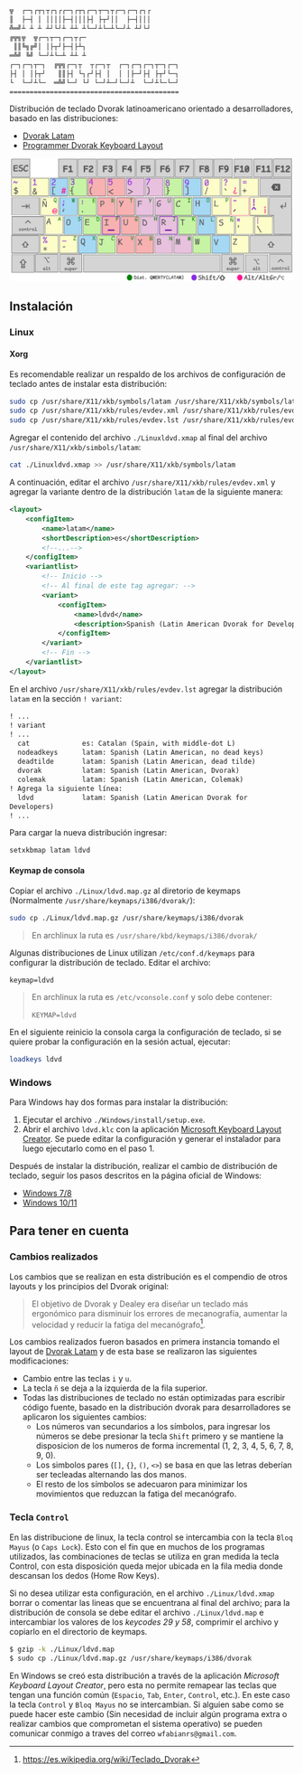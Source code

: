 ```
╦  ┌─┐┌┬┐┬┌┐┌┌─┐┌┬┐┌─┐┬─┐┬┌─┐┌─┐┌┐┌
║  ├─┤ │ ││││├─┤│││├┤ ├┬┘││  ├─┤│││
╩═╝┴ ┴ ┴ ┴┘└┘┴ ┴┴ ┴└─┘┴└─┴└─┘┴ ┴┘└┘
╔╦╗╦  ╦┌─┐┬─┐┌─┐┬┌─
 ║║╚╗╔╝│ │├┬┘├─┤├┴┐
═╩╝ ╚╝ └─┘┴└─┴ ┴┴ ┴
┌─┐┌─┐┬─┐  ╔╦╗┌─┐┬  ┬┌─┐┬  ┌─┐┌─┐┌─┐┬─┐┌─┐
├┤ │ │├┬┘   ║║├┤ └┐┌┘├┤ │  │ │├─┘├┤ ├┬┘└─┐
└  └─┘┴└─  ═╩╝└─┘ └┘ └─┘┴─┘└─┘┴  └─┘┴└─└─┘
==========================================
```

Distribución de teclado Dvorak latinoamericano orientado a desarrolladores, basado en las distribuciones:

- [Dvorak Latam](https://github.com/flobosg/latam-dvorak)
- [Programmer Dvorak Keyboard Layout](https://www.kaufmann.no/roland/dvorak/)

![Teclado ldvd - *Latinamerican DVorak for Developers*](./assets/ldvd.png)

## Instalación

### Linux

#### Xorg

Es recomendable realizar un respaldo de los archivos de configuración de teclado antes de instalar esta distribución:

```bash
sudo cp /usr/share/X11/xkb/symbols/latam /usr/share/X11/xkb/symbols/latam.bak
sudo cp /usr/share/X11/xkb/rules/evdev.xml /usr/share/X11/xkb/rules/evdev.xml.bak
sudo cp /usr/share/X11/xkb/rules/evdev.lst /usr/share/X11/xkb/rules/evdev.lst.bak
```

Agregar el contenido del archivo `./Linuxldvd.xmap` al final del archivo `/usr/share/X11/xkb/simbols/latam`:

```bash
cat ./Linuxldvd.xmap >> /usr/share/X11/xkb/symbols/latam
```

A continuación, editar el archivo `/usr/share/X11/xkb/rules/evdev.xml` y agregar la variante dentro de la distribución `latam` de
la siguiente manera:

```xml
<layout>
    <configItem>
        <name>latam</name>
        <shortDescription>es</shortDescription>
        <!--...-->
    </configItem>
    <variantlist>
        <!-- Inicio -->
        <!-- Al final de este tag agregar: -->
        <variant>
            <configItem>
                <name>ldvd</name>
                <description>Spanish (Latin American Dvorak for Developers)</description>
            </configItem>
        </variant>
        <!-- Fin -->
    </variantlist>
</layout>
```

En el archivo `/usr/share/X11/xkb/rules/evdev.lst` agregar la distribución `latam` en la sección `! variant`:

```
! ...
! variant
! ...
  cat             es: Catalan (Spain, with middle-dot L)
  nodeadkeys      latam: Spanish (Latin American, no dead keys)
  deadtilde       latam: Spanish (Latin American, dead tilde)
  dvorak          latam: Spanish (Latin American, Dvorak)
  colemak         latam: Spanish (Latin American, Colemak)
! Agrega la siguiente línea:
  ldvd            latam: Spanish (Latin American Dvorak for Developers)
! ...
```

Para cargar la nueva distribución ingresar:

```bash
setxkbmap latam ldvd
```

#### Keymap de consola

Copiar el archivo `./Linux/ldvd.map.gz` al diretorio de keymaps (Normalmente `/usr/share/keymaps/i386/dvorak/`):

```bash
sudo cp ./Linux/ldvd.map.gz /usr/share/keymaps/i386/dvorak
```

> En archlinux la ruta es `/usr/share/kbd/keymaps/i386/dvorak/`

Algunas distribuciones de Linux utilizan `/etc/conf.d/keymaps` para configurar la distribución de teclado. Editar el archivo:

```
keymap=ldvd
```

> En archlinux la ruta es `/etc/vconsole.conf` y solo debe contener:
>
> ```KEYMAP=ldvd```

En el siguiente reinicio la consola carga la configuración de teclado, si se quiere probar la configuración en la sesión actual, ejecutar:

```bash
loadkeys ldvd
```

### Windows

Para Windows hay dos formas para instalar la distribución:

1. Ejecutar el archivo `./Windows/install/setup.exe`.
2. Abrir el archivo `ldvd.klc` con la aplicación
  [Microsoft Keyboard Layout Creator](https://www.microsoft.com/en-us/download/details.aspx?id=102134). Se puede editar la
  configuración y generar el instalador para luego ejecutarlo como en el paso 1.

Después de instalar la distribución, realizar el cambio de distribución de teclado, seguir los pasos descritos en la página oficial de Windows:

- [Windows 7/8](https://support.microsoft.com/es-es/windows/cambiar-la-distribuci%C3%B3n-del-teclado-245c49b8-f856-7fd7-2cf5-41e54c66f5b3)
- [Windows 10/11](https://support.microsoft.com/es-es/windows/administrar-la-configuraci%C3%B3n-de-idioma-de-entrada-y-pantalla-en-windows-12a10cb4-8626-9b77-0ccb-5013e0c7c7a2)

## Para tener en cuenta

### Cambios realizados

Los cambios que se realizan en esta distribución es el compendio de otros layouts y los principios del Dvorak original:

> El objetivo de Dvorak y Dealey era diseñar un teclado más ergonómico para disminuir los errores de mecanografía, aumentar la
> velocidad y reducir la fatiga del mecanógrafo[^1].

Los cambios realizados fueron basados en primera instancia tomando el layout de [Dvorak
Latam](https://github.com/flobosg/latam-dvorak) y de esta base se realizaron las siguientes modificaciones:

- Cambio entre las teclas `i` y `u`.
- La tecla `ñ` se deja a la izquierda de la fila superior.
- Todas las distribuciones de teclado no están optimizadas para escribir código fuente, basado en la distribución dvorak para
  desarrolladores se aplicaron los siguientes cambios:
    * Los números van secundarios a los símbolos, para ingresar los números se debe presionar la tecla `Shift` primero y se
      mantiene la disposicion de los numeros de forma incremental (1, 2, 3, 4, 5, 6, 7, 8, 9, 0).
    * Los simbolos pares (`[]`, `{}`, `()`, `<>`) se basa en que las letras deberían ser tecleadas alternando las dos manos.
    * El resto de los símbolos se adecuaron para minimizar los movimientos que reduzcan la fatiga del mecanógrafo.

### Tecla `Control`

En las distribucione de linux, la tecla control se intercambia con la tecla `Bloq Mayus` (o `Caps Lock`). Esto con el fin que en
muchos de los programas utilizados, las combinaciones de teclas se utiliza en gran medida la tecla Control, con esta disposición
queda mejor ubicada en la fila media donde descansan los dedos (Home Row Keys).

Si no desea utilizar esta configuración, en el archivo `./Linux/ldvd.xmap` borrar o comentar las lineas que se encuentrana al
final del archivo; para la distribución de consola se debe editar el archivo `./Linux/ldvd.map` e intercambiar los valores de los
*keycodes 29 y 58*, comprimir el archivo y copiarlo en el directorio de keymaps.

```bash
$ gzip -k ./Linux/ldvd.map
$ sudo cp ./Linux/ldvd.map.gz /usr/share/keymaps/i386/dvorak
```

En Windows se creó esta distribución a través de la aplicación *Microsoft Keyboard Layout Creator*, pero esta no permite remapear
las teclas que tengan una función común (`Espacio`, `Tab`, `Enter`, `Control`, etc.). En este caso la tecla `Control` y `Bloq Mayus` no
se intercambian. Si alguien sabe como se puede hacer este cambio (Sin necesidad de incluir algún programa extra o realizar cambios
que comprometan el sistema operativo) se pueden comunicar conmigo a traves del correo `wfabianrs@gmail.com`.


[^1]: https://es.wikipedia.org/wiki/Teclado_Dvorak
